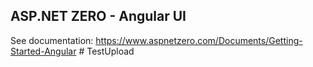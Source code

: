 ﻿## ASP.NET ZERO - Angular UI

See documentation: https://www.aspnetzero.com/Documents/Getting-Started-Angular
#   T e s t U p l o a d  
 